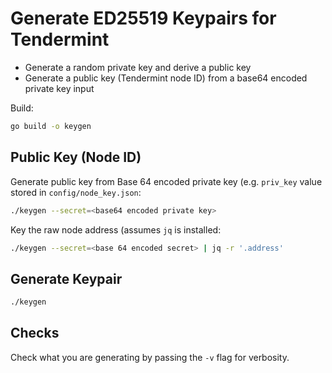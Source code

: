 # Generate ED25519 Keypairs for Tendermint

- Generate a random private key and derive a public key
- Generate a public key (Tendermint node ID) from a base64 encoded private key input

Build:

```sh
go build -o keygen
```

## Public Key (Node ID)

Generate public key from Base 64 encoded private key (e.g. `priv_key` value stored in `config/node_key.json`:

```bash
./keygen --secret=<base64 encoded private key>
```

Key the raw node address (assumes `jq` is installed:

```bash
./keygen --secret=<base 64 encoded secret> | jq -r '.address'
```

## Generate Keypair

```bash
./keygen
```

## Checks

Check what you are generating by passing the `-v` flag for verbosity.
